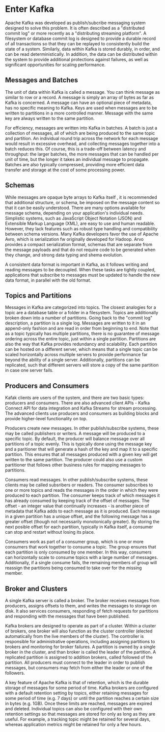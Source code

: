 # Enter Kafka

Apache Kafka was developed as publish/subcribe messaging system designed to solve this problem. It is often described as a "distributed commit log" or more recently as a "distributing streaming platform". A filesystem or database commit log is designed to provide a durable record of all transactions so that they can be replayed to consistently build the state of a system. Similarly, data within Kafka is stored durably, in order, and can be read deterministically. In addition, the data can be distributed within the system to provide additional protections against failures, as well as significant opportunities for scaling performance.

## Messages and Batches

The unit of data within Kafka is called a message. You can think message as similar to row or a record. A message is simply an array of bytes as far as Kafka is concerned. A message can have an optional piece of metadata, has no specific meaning to Kafka. Keys are used when messages are to be written to partitions in a more controlled manner. Message with the same key are always written to the same partition.

For efficiency, messages are written into Kafka in batches. A batch is just a collection of messages, all of which are being produced to the same topic and partition. An individual round trip across the network for each message would result in excessive overhead, and collecting messages together into a batch reduces this. Of course, this is a trade-off between latency and throughput: the larger batches, the more messages that can be handled per unit of time, but the longer it takes an individual message to propagate. Batches are also typically compressed, providing more efficient data transfer and storage at the cost of some processing power. 

## Schemas

While messages are opaque byte arrays to Kafka itself , it is recommended that additional structure, or schema, be imposed on the message content so that it can be easily understood. There are many options available for message schema, depending on your application's individual needs. Simplistic systems, such as JavaScript Object Notation (JSON) and Extensible Markup Language (XML), are easy to use and human readable. However, they lack features such as robust type handling and compatibility between schema versions. Many Kafka developers favor the use of Apache Avro, which is serialization fw originally developed for Hadoop. Arvo provides a compact serialization format, schemas that are separate from the message payloads and that do not require code to be generated when they change, and strong data typing and shema evolution.

A consistent data format is important in Kafka, as it follows writing and reading messages to be decoupled. When these tasks are tightly coupled, applications that subscribe to messages must be updated to handle the new data format, in parallel with the old format.

## Topics and Partitions

Messages in Kafka are categorized into topics. The closest analogies for a topic are a database table or a folder in a filesystem. Topics are additionally broken down into a number of partitions. Going back to the "commit log" description, a partition is a single log. Messages are written to it in an append-only fashion and are read in order from beginning to end. Note that as a topic typically has multiple partitions, there is no guarantee of message ordering across the entire topic, just within a single partition. Partitions are also the way that Kafka provides redundancy and scalability. Each partition can be hosted on a different server, which means that a single topic can be scaled horizontally across multiple servers to provide performance far beyond the ability of a single server. Additionally, partitions can be replicated, such that different servers will store a copy of the same partition in case one server fails.

## Producers and Consumers

Kafak clients are users of the system, and there are two basic types: producers and consumers. There are also advanced client APIs - Kafka Connect API for data integration and Kafka Streams for stream processing. The advanced clients use producers and consumers as building blocks and provide higher-level functionality on top.

Producers create new messages. In other publish/subscribe systems, these may be called publishers or writers. A message will be produced to a specific topic. By default, the producer will balance message over all partitions of a topic evenly. This is typically done using the message key and a paritioner that will generate a hash of the key and map it to a specific partition. This ensures that all messages produced with a given key will get written to the same partition. The producer could also use a custom partitioner that follows other business rules for mapping messages to partitions.

Consumers read messages. In other publish/subscribe systems, these clients may be called subsribers or readers. The consumer subscribes to one or more topics and reads the messages in the order in which they were produced to each partition. The consumer keeps track of which messages it has already consumed by keeping track of the offset of messages. The offset - an integer value that continually increases - is another piece of metadata that Kafka adds to each message as it is produced. Each message in a given partition has a unique offset, and the following message has a greater offset (though not necessarily monotonically greater). By storing the next posible offset for each partition, typically in Kafka itself, a consumer can stop and restart without losing its place.

Consumers work as part of a consumer group, which is one or more consumers that work together to consume a topic. The group ensures that each partition is only consumed by one member. In this way, consumers can horizontally scale to consume topics with a large number of messages. Additionally, if a single consume fails, the remaining members of group will reassign the partitions being consumed to take over for the missing member.

## Broker and Clusters

A single Kafka server is called a broker. The broker receives messages from producers, assigns offsets to them, and writes the messages to storage on disk. It also services consumers, responding of fetch requests for partitions and responding with the messages that have been published.

Kafka brokers are designed to operate as part of a cluster. Within a cluster of brokers, one broker will also function as the cluster controller (elected automatically from the live members of the cluster). The controller is responsible for administrative operations, including assigning partitions to brokers and monitoring for broker failures. A partition is owned by a single broker in the cluster, and than broker is called the leader of the partition. A replicated partition is assigned to addition brokers, called followed of the partition. All producers must connect to the leader in order to publish messages, but consumers may fetch from either the leader or one of the followers.

A key feature of Apache Kafka is that of retention, which is the durable storage of messages for some period of time. Kafka brokers are configured with a default retention setting by topics, either retaining messages for some period of time (e.g. 7 days) or until the partition reaches a certain size in bytes (e.g. 1GB). Once these limits are reached, messages are expired and deleted. Individual topics can also be configured with their own retention settings so that messages are stored for only as long as they are useful. For example, a tracking topic might be retained for several days, whereas application metrics might be retained for only a few hours.
